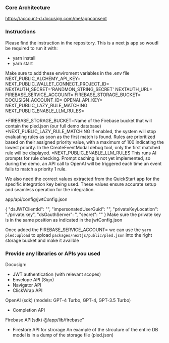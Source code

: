 ### Core Architecture

https://account-d.docusign.com/me/appconsent




### Instructions

Please find the instruction in the repository. This is a next js app so woudl be required to run it with:
- yarn install
- yarn start

Make sure to add these enviroment variables in the .env file 
NEXT_PUBLIC_ALCHEMY_API_KEY=
NEXT_PUBLIC_WALLET_CONNECT_PROJECT_ID=
NEXTAUTH_SECRET='RANDMON_STRING_SECRET'
NEXTAUTH_URL=
FIREBASE_SERVICE_ACCOUNT=
FIREBASE_STORAGE_BUCKET=
DOCUSIGN_ACCOUNT_ID=
OPENAI_API_KEY=
NEXT_PUBLIC_LAZY_RULE_MATCHING
NEXT_PUBLIC_ENABLE_LLM_RULES=

*FIREBASE_STORAGE_BUCKET=Name of the Firebase bucket that will contain the pled.json (our full demo database)
*NEXT_PUBLIC_LAZY_RULE_MATCHING If enabled, the system will stop evaluating rules as soon as the first match is found. Rules are prioritized based on their assigned priority value, with a maximum of 100 indicating the lowest priority. In the CreateEventModal debug tool, only the first matched rule will be displayed.
*NEXT_PUBLIC_ENABLE_LLM_RULES This runs AI prompts for rule checking. Prompt caching is not yet implemented, so during the demo, an API call to OpenAI will be triggered each time an event fails to match a priority 1 rule.

We also need the correct values extracted from the QuickStart app for the specific integration key being used. These values ensure accurate setup and seamless operation for the integration.

app/api/config/jwtConfig.json

{
  "dsJWTClientId": "",
  "impersonatedUserGuid": "",
  "privateKeyLocation": "./private.key",
  "dsOauthServer": ",
  "secret": ""
}
Make sure the private key is in the same position as indicated in the jwtConfig.json

Once added the FIREBASE_SERVICE_ACCOUNT= we can use the
`yarn pled:upload` to upload `packages/nextjs/public/pled.json`
 into the right  storage bucket and make it availble

### Provide any libraries or APIs you used

Docusign:
- JWT authentication (with relevant scopes)
- Envelope API (Sign)
- Navigator API 
- ClickWrap API

OpenAI (sdk)  (models: GPT-4 Turbo, GPT-4, GPT-3.5 Turbo)
- Completion API

Firebase API(sdk) @/app/lib/firebase"  
- Firestore API for strorage
An example of the strcuture of the entire DB model is in a dump of the storage file (pled.json)